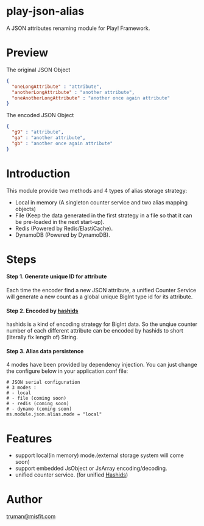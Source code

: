 # play-json-alias
A JSON attributes renaming module for Play! Framework.

# Preview
The original JSON Object
```json
{
  "oneLongAttribute" : "attribute",
  "anotherLongAttribute" : "another attribute",
  "oneAnotherLongAttribute" : "another once again attribute"
}
```

The encoded JSON Object
```json
{
  "g9" : "attribute",
  "ga" : "another attribute",
  "gb" : "another once again attribute"
}
```

# Introduction
This module provide two methods and 4 types of alias storage strategy:
 * Local in memory (A singleton counter service and two alias mapping objects)
 * File (Keep the data generated in the first strategy in a file so that it can be pre-loaded in the next start-up).
 * Redis (Powered by Redis/ElastiCache).
 * DynamoDB (Powered by DynamoDB).

# Steps
#### Step 1. Generate unique ID for attribute
Each time the encoder find a new JSON attribute, a unified Counter Service will generate a
new count as a global unique BigInt type id for its attribute.

#### Step 2. Encoded by [hashids](http://hashids.org/)
hashids is a kind of encoding strategy for BigInt data. So the unqiue counter number of each different attribute can be encoded by hashids to short (literally fix length of) String.

#### Step 3. Alias data persistence
4 modes have been provided by dependency injection. You can just change the configure below in your application.conf file:
```
# JSON serial configuration
# 3 modes :
# - local
# - file (coming soon)
# - redis (coming soon)
# - dynamo (coming soon)
ms.module.json.alias.mode = "local"
```

# Features
- support local(in memory) mode.(external storage system will come soon)
- support embedded JsObject or JsArray encoding/decoding.
- unified counter service. (for unified [Hashids](http://hashids.org/))

# Author
truman@misfit.com
